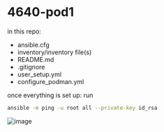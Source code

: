 # 4640-pod1

in this repo:
- ansible.cfg
- inventory/inventory file(s)
- README.md
- .gitignore
- user_setup.yml
- configure_podman.yml

once everything is set up: run 
```bash
ansible -m ping -u root all --private-key id_rsa
```
![image](https://user-images.githubusercontent.com/71790092/197946595-83310fbf-9672-4519-9fdd-fdfb3140d1f5.png)

